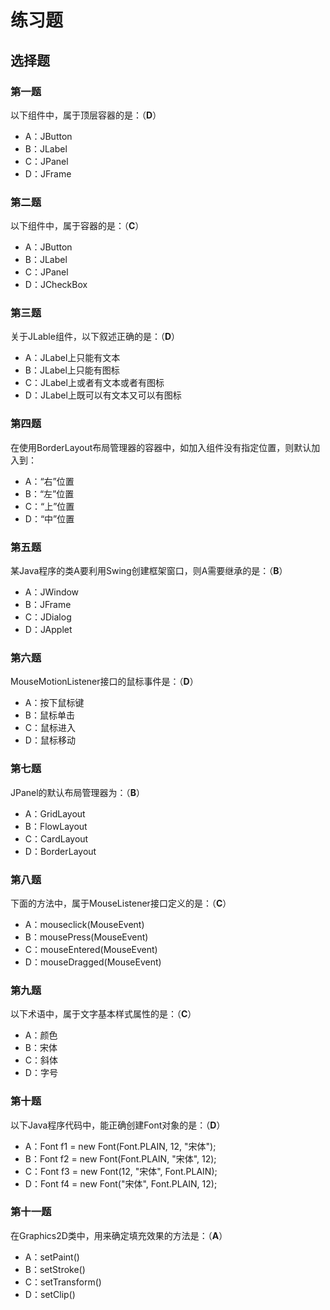 练习题
================================================================================
## 选择题

### 第一题
以下组件中，属于顶层容器的是：（**D**）
+ A：JButton
+ B：JLabel
+ C：JPanel
+ D：JFrame

### 第二题
以下组件中，属于容器的是：（**C**）
+ A：JButton
+ B：JLabel
+ C：JPanel
+ D：JCheckBox

### 第三题
关于JLable组件，以下叙述正确的是：（**D**）
+ A：JLabel上只能有文本
+ B：JLabel上只能有图标
+ C：JLabel上或者有文本或者有图标
+ D：JLabel上既可以有文本又可以有图标  

### 第四题
在使用BorderLayout布局管理器的容器中，如加入组件没有指定位置，则默认加入到：
+ A：“右”位置
+ B：“左”位置
+ C：“上”位置
+ D：“中”位置

### 第五题
某Java程序的类A要利用Swing创建框架窗口，则A需要继承的是：（**B**）
+ A：JWindow
+ B：JFrame
+ C：JDialog
+ D：JApplet

### 第六题  
MouseMotionListener接口的鼠标事件是：（**D**）
+ A：按下鼠标键
+ B：鼠标单击
+ C：鼠标进入
+ D：鼠标移动

### 第七题
JPanel的默认布局管理器为：（**B**）
+ A：GridLayout
+ B：FlowLayout
+ C：CardLayout
+ D：BorderLayout

### 第八题
下面的方法中，属于MouseListener接口定义的是：（**C**）
+ A：mouseclick(MouseEvent)
+ B：mousePress(MouseEvent)
+ C：mouseEntered(MouseEvent)
+ D：mouseDragged(MouseEvent)

### 第九题
以下术语中，属于文字基本样式属性的是：（**C**）
+ A：颜色
+ B：宋体  
+ C：斜体
+ D：字号

### 第十题
以下Java程序代码中，能正确创建Font对象的是：（**D**）
+ A：Font f1 = new Font(Font.PLAIN, 12, "宋体");
+ B：Font f2 = new Font(Font.PLAIN, "宋体", 12);
+ C：Font f3 = new Font(12, "宋体", Font.PLAIN);
+ D：Font f4 = new Font("宋体", Font.PLAIN, 12);

### 第十一题
在Graphics2D类中，用来确定填充效果的方法是：（**A**）
+ A：setPaint()
+ B：setStroke()
+ C：setTransform()
+ D：setClip()
